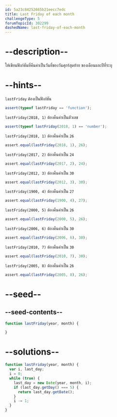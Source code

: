 ```yaml
---
id: 5a23c84252665b21eecc7edc
title: Last Friday of each month
challengeType: 5
forumTopicId: 302299
dashedName: last-friday-of-each-month
---
```


# --description--

ให้เขียนฟังก์ชันที่คืนค่าเป็นวันที่ของวันศุกร์สุดท้าย ของเดือนและปีที่ระบุ

# --hints--

`lastFriday` ต้องเป็นฟังก์ชัน

```js
assert(typeof lastFriday == 'function');
```

`lastFriday(2018, 1)` ต้องคืนค่าเป็นตัวเลข

```js
assert(typeof lastFriday(2018, 1) == 'number');
```

`lastFriday(2018, 1)` ต้องคืนค่าเป็น `26`

```js
assert.equal(lastFriday(2018, 1), 26);
```

`lastFriday(2017, 2)` ต้องคืนค่าเป็น `24`

```js
assert.equal(lastFriday(2017, 2), 24);
```

`lastFriday(2012, 3)` ต้องคืนค่าเป็น `30`

```js
assert.equal(lastFriday(2012, 3), 30);
```

`lastFriday(1900, 4)` ต้องคืนค่าเป็น `27`

```js
assert.equal(lastFriday(1900, 4), 27);
```

`lastFriday(2000, 5)` ต้องคืนค่าเป็น `26`

```js
assert.equal(lastFriday(2000, 5), 26);
```

`lastFriday(2006, 6)` ต้องคืนค่าเป็น `30`

```js
assert.equal(lastFriday(2006, 6), 30);
```

`lastFriday(2010, 7)` ต้องคืนค่าเป็น `30`

```js
assert.equal(lastFriday(2010, 7), 30);
```

`lastFriday(2005, 8)` ต้องคืนค่าเป็น `26`

```js
assert.equal(lastFriday(2005, 8), 26);
```

# --seed--

## --seed-contents--

```js
function lastFriday(year, month) {

}
```

# --solutions--

```js
function lastFriday(year, month) {
  var i, last_day;
  i = 0;
  while (true) {
    last_day = new Date(year, month, i);
    if (last_day.getDay() === 5) {
      return last_day.getDate();
    }
    i -= 1;
  }
}
```
